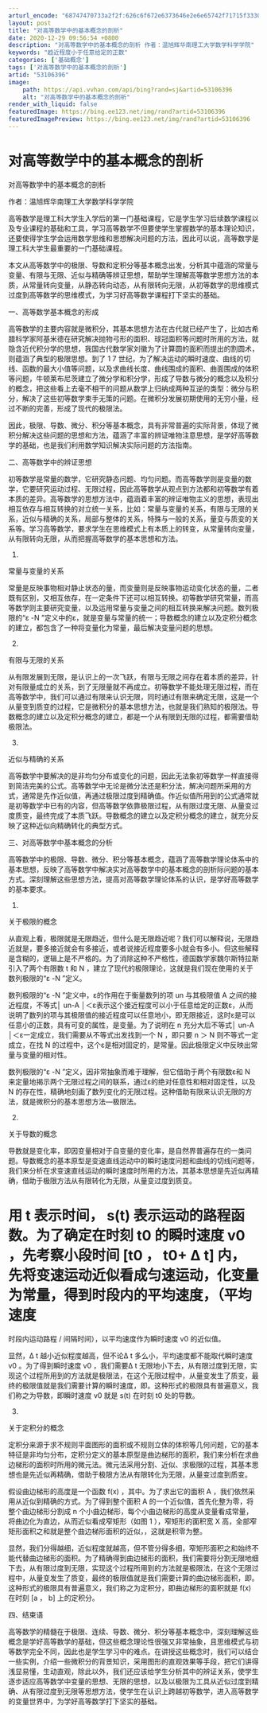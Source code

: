 ```yaml
---
arturl_encode: "68747470733a2f2f:626c6f672e6373646e2e6e65742f71715f3330343739373237:2f61727469636c652f64657461696c732f3533313036333936"
layout: post
title: "对高等数学中的基本概念的剖析"
date: 2020-12-29 09:56:54 +0800
description: "对高等数学中的基本概念的剖析 作者：温旭辉华南理工大学数学科学学院"
keywords: "趋近程度小于任意给定的正数"
categories: ['基础概念']
tags: ['对高等数学中的基本概念的剖析']
artid: "53106396"
image:
    path: https://api.vvhan.com/api/bing?rand=sj&artid=53106396
    alt: "对高等数学中的基本概念的剖析"
render_with_liquid: false
featuredImage: https://bing.ee123.net/img/rand?artid=53106396
featuredImagePreview: https://bing.ee123.net/img/rand?artid=53106396
---
```


# 对高等数学中的基本概念的剖析

对高等数学中的基本概念的剖析

  

作者：温旭辉华南理工大学数学科学学院

  

高等数学是理工科大学生入学后的第一门基础课程，它是学生学习后续数学课程以及专业课程的基础和工具，学习高等数学不但要使学生掌握数学的基本理论知识，还要使得学生学会运用数学思维和思想解决问题的方法，因此可以说，高等数学是理工科大学生最重要的一门基础课程。

本文从高等数学中的极限、导数和定积分等基本概念出发，分析其中蕴涵的常量与变量、有限与无限、近似与精确等辨证思想，帮助学生理解高等数学思想方法的本质，从常量转向变量，从静态转向动态，从有限转向无限，从初等数学的思维模式过度到高等数学的思维模式，为学习好高等数学课程打下坚实的基础。

一、高等数学基本概念的形成

高等数学的主要内容就是微积分，其基本思想方法在古代就已经产生了，比如古希腊科学家阿基米德在研究解决抛物弓形的面积、球冠面积等问题时所用的方法，就隐含近代积分学的思想，我国古代数学家刘徽为了计算圆的面积而提出的割圆术，则蕴涵了典型的极限思想。到了
1 7
世纪，为了解决运动的瞬时速度、曲线的切线、函数的最大小值等问题，以及求曲线长度、曲线围成的面积、曲面围成的体积等问题，牛顿莱布尼茨建立了微分学和积分学，形成了导数与微分的概念以及积分的概念，把这些看上去毫不相干的问题从数学上归纳成两种互逆的类型：微分与积分，解决了这些初等数学束手无策的问题。在微积分发展初期使用的无穷小量，经过不断的完善，形成了现代的极限法。

因此，极限、导数、微分、积分等基本概念，具有非常普遍的实际背景，体现了微积分解决这些问题的思想和方法，蕴涵了丰富的辨证唯物注意思想，是学好高等数学的基础，也是我们利用数学知识解决实际问题的方法指南。

二、高等数学中的辨证思想

初等数学是常量的数学，它研究静态问题、均匀问题。而高等数学则是变量的数学，它要研究运动过程、无限过程，因此高等数学从观点到方法都和初等数学有着本质的差异。高等数学的思想方法中，蕴涵着丰富的辨证唯物主义的思想，表现出相互依存与相互转换的对立统一关系，比如：常量与变量的关系，有限与无限的关系，近似与精确的关系，局部与整体的关系，特殊与一般的关系，量变与质变的关系等。学习高等数学，要求学生在思维模式上有本质上的转变，从常量转向变量，从有限转向无限，从而把握高等数学的基本思想和方法。

1.
常量与变量的关系

常量是反映事物相对静止状态的量，而变量则是反映事物运动变化状态的量，二者既有区别，又相互依存，在一定条件下还可以相互转换。初等数学研究常量，而高等数学则主要研究变量，以及运用常量与变量之间的相互转换来解决问题。数列极限的“ε
-N
”定义中的ε，就是变量与常量的统一；导数概念的建立以及定积分概念的建立，都包含了一种将变量化为常量，最后解决变量问题的思想。

2.
有限与无限的关系

从有限发展到无限，是认识上的一次飞跃，有限与无限之间存在着本质的差异，针对有限量成立的关系，到了无限量就不再成立。初等数学不能处理无限过程，而在高等数学中，我们可以通过有限来认识无限，同时通过有限来确定无限，这是一个从量变到质变的过程，它是微积分的基本思想方法，也就是我们熟知的极限法。导数概念的建立以及定积分概念的建立，都是一个从有限到无限的过程，都需要借助极限法。

3.
近似与精确的关系

高等数学中要解决的是非均匀分布或变化的问题，因此无法象初等数学一样直接得到简洁完美的公式。高等数学中无论是微分法还是积分法，解决问题所采用的方式，通常是先作近似值，再通过极限过度到精确值。作近似值所用到的公式通常就是初等数学中已有的内容，但高等数学依靠极限过程，从有限过度无限、从量变过度质变，最终完成了本质飞跃。导数概念的建立以及定积分概念的建立，就充分反映了这种近似向精确转化的典型方式。

三、对高等数学中基本概念的分析

高等数学中的极限、导数、微分、积分等基本概念，蕴涵了高等数学理论体系中的基本思想，反映了高等数学中解决实对高等数学中的基本概念的剖析际问题的基本方式。深刻理解这些思想方法，提高对高等数学理论体系的认识，是学好高等数学的基本要求。

1.
关于极限的概念

从直观上看，极限就是无限趋近，但什么是无限趋近呢？我们可以解释说，无限趋近就是，要多接近就会有多接近，或者说接近程度要多小就会有多小。但这些解释是含糊的，逻辑上是不严格的。为了消除这种不严格性，德国数学家魏尔斯特拉斯引入了两个有限数
t
和
N
，建立了现代的极限理论，这就是我们现在使用的关于数列极限的“ε
-N
”定义。

数列极限的“ε
-N
”定义中，ε的作用在于衡量数列的项
un
与其极限值
A
之间的接近程度，不等式│
un-A
│＜ε表示这个接近程度可以小于任意给定的正数ε，从而说明了数列的项与其极限值的接近程度可以任意地小，即无限接近，这时ε是可以任意小的正数，具有可变的属性，是变量。为了说明在
n
充分大后不等式│
un-A
│＜ε一定成立，我们需要从不等式出发找到一个
N
，即只要
n
＞
N
则不等式一定成立，在找
N
的过程中，这个ε是相对固定的，是常量。因此极限定义中反映出常量与变量的相对性。

数列极限的“ε
-N
”定义，因非常抽象而难于理解，但它借助于两个有限数ε和
N
来定量地揭示两个无限过程之间的联系，通过ε的绝对任意性和相对固定性，以及
N
的存在性，精确地刻画了数列变化的无限过程。这种借助有限来认识无限的方法，就是微积分的基本思想方法—极限法。

2.
关于导数的概念

导数就是变化率，即因变量相对于自变量的变化率，是自然界普遍存在的一类问题。导数概念的基本原型是变速直线运动中的瞬时速度问题和曲线的切线问题等，我们来分析在求变速直线运动的瞬时速度时所用的方法，其基本思想是先近似再精确，借助于极限方法从有限转化为无限，从量变过度到质变。

用
t
表示时间，
s(t)
表示运动的路程函数。为了确定在时刻
t0
的瞬时速度
v0
，先考察小段时间
[t0
，
t0+
Δ
t]
内，先将变速运动近似看成匀速运动，化变量为常量，得到时段内的平均速度，（平均速度
=
时段内运动路程
/
间隔时间），以平均速度作为瞬时速度
v0
的近似值。

显然，Δ
t
越小近似程度越高，但不论Δ
t
多么小，平均速度都不能取代瞬时速度
v0
。为了得到瞬时速度
v0
，我们需要Δ
t
无限地小下去，从有限过度到无限，实现这个过程所用到的方法就是极限法，在这个无限过程中，从量变发生了质变，最终的极限值就是我们需要计算的瞬时速度，即。这种形式的极限具有普遍意义，我们称之为导数，即瞬时速度
v0
就是
s(t)
在时刻
t0
处的导数。

3.
关于定积分的概念

定积分来源于求不规则平面图形的面积或不规则立体的体积等几何问题，它的基本特征是非均匀分布，定积分定义的基本原型是曲边梯形的面积，我们来分析在求曲边梯形的面积时所用的微元法。微元法采用分割、近似、求极限的过程，其基本思想也是先近似再精确，借助于极限方法从有限转化为无限，从量变过度到质变。

假设曲边梯形的高度是一个函数
f(x)
，其中。为了求出它的面积
A
，我们依然采用从近似到精确的方式。为了得到整个面积
A
的一个近似值，首先化整为零，将整个曲边梯形分割成
n
个小曲边梯形，每个小曲边梯形的高度从变量看成常量，将曲边化为直边，从而近似看成窄矩形（如图
1
），窄矩形的面积宽
X
高，全部窄矩形面积之和就是整个曲边梯形面积的近似，，这就是积零为整。

显然，我们分得越细，近似程度就越高，但不管分得多细，窄矩形面积之和始终不能代替曲边梯形的面积。为了精确得到曲边梯形的面积，我们需要将分割无限地细下去，从有限过度到无限，实现这个过程所用到的方法就是极限法，在这个无限过程中，从量变发生了质变，最终的极限值就是我们需要计算的曲边梯形面积，即。这种形式的极限具有普遍意义，我们称之为定积分，即曲边梯形的面积就是
f(x)
在时刻
[a
，
b]
上的定积分。

四、结束语

高等数学的精髓在于极限、连续、导数、微分、积分等基本概念中，深刻理解这些概念是学好高等数学的基础，但这些概念理论性很强又非常抽象，且思维模式与初等数学完全不同，因此也是学生学习中的难点。在讲授这些概念时，我们可以结合一些实例，介绍一些微积分的背景知识，采用图形的直观效果等手段，把它们讲得浅显易懂，生动直观，除此以外，我们还应该给学生分析其中的辨证关系，使学生逐步适应高等数学中变量的思想、无限的思想，以及以极限为工具从近似过度到精确、从有限过度到无限等思想方法，使学生在认识上跨越初等数学，进入高等数学的变量世界中，为学好高等数学打下坚实的基础。